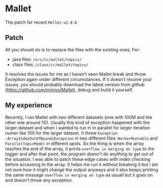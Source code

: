 Mallet
======

The patch for recent `Mallet-v2.0.8`

## Patch

All you should do is to replace the files with the existing ones; 
For:

* java files: `/src/cc/mallet/topics/` 
* class files: `/class/cc/mallet/topics/`

It resolves the issues for me as I haven’t seen Mallet break and throw Exception again under different circumstances. If it doesn’t resolve your issues, you should probably download the latest version from github (https://github.com/mimno/Mallet), debug and build it yourself.

## My experience

Recently, I ran Mallet with two different datasets (one with 100M and the other one around 1G). Usually this kind of exception happened with the larger dataset and when I wanted to run in in parallel for larger iteration numer like 100 for the larger dataset. It threw `Exception :ArrayIndexOutOfBoundsException` in two different files:  `WorkerRunnable` and `ParallelTopicModel` in different spots. So the thing is when the array reaches the end of the array, it prints `overflow in merging on type` to the logger and after that point, the program doesn’t do anything to get out of the situation. I was able to patch these edge cases with index checking before accessing to the array. It helps me run it without breaking it but I am not sure how it might change the output anyways and it also keeps printing the same message `overflow in merging on type` as usuall but it goes on and doesn’t throw any exception.
